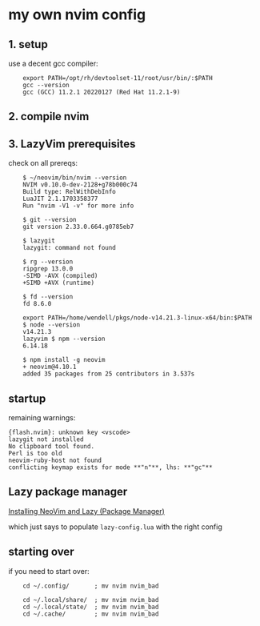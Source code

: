 # my own nvim config

## 1. setup

use a decent gcc compiler:
```
    export PATH=/opt/rh/devtoolset-11/root/usr/bin/:$PATH
    gcc --version
    gcc (GCC) 11.2.1 20220127 (Red Hat 11.2.1-9)
```

## 2. compile nvim

<described elsewhere>


## 3. LazyVim prerequisites

check on all prereqs:
```
    $ ~/neovim/bin/nvim --version
    NVIM v0.10.0-dev-2128+g78b000c74
    Build type: RelWithDebInfo
    LuaJIT 2.1.1703358377
    Run "nvim -V1 -v" for more info
```

```
    $ git --version
    git version 2.33.0.664.g0785eb7
```

```
    $ lazygit
    lazygit: command not found
```

```
    $ rg --version
    ripgrep 13.0.0
    -SIMD -AVX (compiled)
    +SIMD +AVX (runtime)
```

```
    $ fd --version
    fd 8.6.0
```

```
    export PATH=/home/wendell/pkgs/node-v14.21.3-linux-x64/bin:$PATH
    $ node --version
    v14.21.3
    lazyvim $ npm --version
    6.14.18
```

```
    $ npm install -g neovim
    + neovim@4.10.1
    added 35 packages from 25 contributors in 3.537s
```

## startup

remaining warnings:

```
{flash.nvim}: unknown key <vscode>
lazygit not installed
No clipboard tool found.
Perl is too old
neovim-ruby-host not found
conflicting keymap exists for mode **"n"**, lhs: **"gc"**
```


## Lazy package manager

[Installing NeoVim and Lazy (Package Manager)](https://medium.com/@shaikzahid0713/installing-neovim-and-packer-package-manager-for-neovim-30e166f8495a)

which just says to populate `lazy-config.lua` with the right config

## starting over

if you need to start over:

```
    cd ~/.config/       ; mv nvim nvim_bad

    cd ~/.local/share/  ; mv nvim nvim_bad
    cd ~/.local/state/  ; mv nvim nvim_bad
    cd ~/.cache/        ; mv nvim nvim_bad
```

